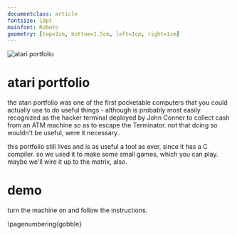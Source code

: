 ```yaml
---
documentclass: article
fontsize: 10pt
mainfont: Roboto
geometry: [top=2cm, bottom=1.5cm, left=1cm, right=1cm]
---
```

[portfolio]: https://github.com/seclorum/timetron2019/raw/master/collection/portfolio.png "atari portfolio"

![][portfolio]

# atari portfolio

the atari portfolio was one of the first pocketable computers that you could actually use to do useful things - although is probably most easily recognized as the hacker terminal deployed by John Conner to collect cash from an ATM machine so as to escape the Terminator.  not that doing so wouldn't be useful, were it necessary..

this portfolio still lives and is as useful a tool as ever, since it has a C compiler.  so we used it to make some small games, which you can play. maybe we'll wire it up to the matrix, also.

# demo

turn the machine on and follow the instructions.

\pagenumbering{gobble}
